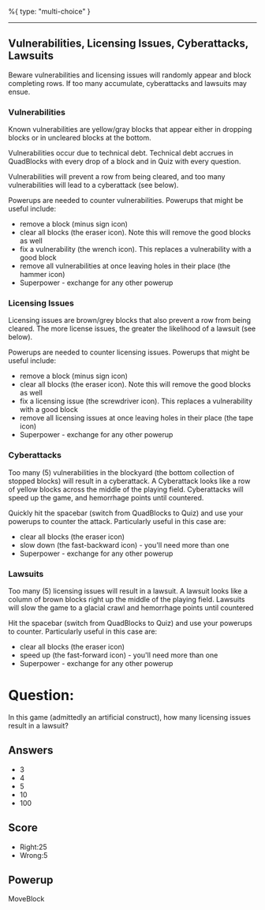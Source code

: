 %{
 type: "multi-choice"
}

---
## Vulnerabilities, Licensing Issues, Cyberattacks, Lawsuits
Beware vulnerabilities and licensing issues
will randomly appear and block completing rows.
If too many accumulate, cyberattacks and lawsuits may ensue.

### Vulnerabilities
Known vulnerabilities are yellow/gray blocks
that appear either in dropping blocks or in uncleared blocks at the bottom.

Vulnerabilities occur due to technical debt.
Technical debt accrues in QuadBlocks with every drop of a block
and in Quiz with every question.

Vulnerabilities will prevent a row from being cleared,
and too many vulnerabilities will lead to a cyberattack
(see below).

Powerups are needed to counter vulnerabilities.
Powerups that might be useful include:
- remove a block (minus sign icon)
- clear all blocks (the eraser icon). Note this will remove the good blocks as well
- fix a vulnerability (the wrench icon). This replaces a vulnerability with a good block
- remove all vulnerabilities at once leaving holes in their place (the hammer icon)
- Superpower - exchange for any other powerup

### Licensing Issues
Licensing issues are brown/grey blocks
that also prevent a row from being cleared.
The more license issues, the greater the likelihood of a lawsuit (see below).

Powerups are needed to counter licensing issues.
Powerups that might be useful include:
- remove a block (minus sign icon)
- clear all blocks (the eraser icon). Note this will remove the good blocks as well
- fix a licensing issue (the screwdriver icon). This replaces a vulnerability with a good block
- remove all licensing issues at once leaving holes in their place (the tape icon)
- Superpower - exchange for any other powerup

### Cyberattacks
Too many (5) vulnerabilities
in the blockyard
(the bottom collection of stopped blocks)
will result in a cyberattack.
A Cyberattack looks like a row of yellow blocks across the middle of the
playing field.
Cyberattacks will speed up the game, and hemorrhage points until countered.

Quickly hit the spacebar (switch from QuadBlocks to Quiz)
and use your powerups
to counter the attack.
Particularly useful in this case are:
- clear all blocks (the eraser icon)
- slow down (the fast-backward icon) - you'll need more than one
- Superpower - exchange for any other powerup

### Lawsuits
Too many (5) licensing issues will result in a lawsuit.
A lawsuit looks like a column of brown blocks
right up the middle of the playing field.
Lawsuits will slow the game to a glacial crawl
and hemorrhage points until countered

Hit the spacebar (switch from QuadBlocks to Quiz)
and use your powerups to counter.
Particularly useful in this case are:
- clear all blocks (the eraser icon)
- speed up (the fast-forward icon) - you'll need more than one
- Superpower - exchange for any other powerup

# Question:
In this game (admittedly an artificial construct),
how many licensing issues result in a lawsuit?

## Answers
- 3
- 4
- 5
- 10
- 100

## Score
- Right:25
- Wrong:5

## Powerup
MoveBlock
